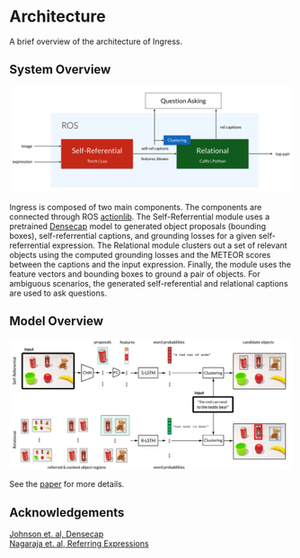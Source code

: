 # Architecture

A brief overview of the architecture of Ingress. 

## System Overview

![](../data/soft_arch.png)

Ingress is composed of two main components. The components are connected through ROS [actionlib](http://wiki.ros.org/actionlib). The Self-Referrential module uses a pretrained [Densecap](https://github.com/jcjohnson/densecap) model to generated object proposals (bounding boxes), self-referrential captions, and grounding losses for a given self-referrential expression. The Relational module clusters out a set of relevant objects using the computed grounding losses and the METEOR scores between the captions and the input expression. Finally, the module uses the feature vectors and bounding boxes to ground a pair of objects. For ambiguous scenarios, the generated self-referential and relational captions are used to ask questions.

## Model Overview

![](../data/model_arch.jpg)

See the [paper](http://www.roboticsproceedings.org/rss14/p28.pdf) for more details.

## Acknowledgements

[Johnson et. al, Densecap](https://github.com/jcjohnson/densecap)  
[Nagaraja et. al, Referring Expressions](https://github.com/varun-nagaraja/referring-expressions)